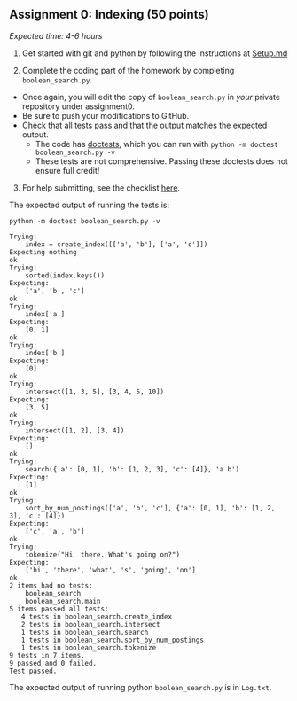 ## Assignment 0: Indexing (50 points) 
*Expected time: 4-6 hours*



1. Get started with git and python by following the instructions at [Setup.md](Setup.md)

2. Complete the coding part of the homework by completing `boolean_search.py`.
  - Once again, you will edit the copy of `boolean_search.py` in *your* private repository under assignment0.
  - Be sure to push your modifications to GitHub.
  - Check that all tests pass and that the output matches the expected output.
    - The code has [doctests](http://docs.python.org/2/library/doctest.html), which you can run with `python -m doctest boolean_search.py -v`
	- These tests are not comprehensive. Passing these doctests does not ensure full credit!

3. For help submitting, see the checklist [here](../README.md).


The expected output of running the tests is:

```
python -m doctest boolean_search.py -v

Trying:
    index = create_index([['a', 'b'], ['a', 'c']])
Expecting nothing
ok
Trying:
    sorted(index.keys())
Expecting:
    ['a', 'b', 'c']
ok
Trying:
    index['a']
Expecting:
    [0, 1]
ok
Trying:
    index['b']
Expecting:
    [0]
ok
Trying:
    intersect([1, 3, 5], [3, 4, 5, 10])
Expecting:
    [3, 5]
ok
Trying:
    intersect([1, 2], [3, 4])
Expecting:
    []
ok
Trying:
    search({'a': [0, 1], 'b': [1, 2, 3], 'c': [4]}, 'a b')
Expecting:
    [1]
ok
Trying:
    sort_by_num_postings(['a', 'b', 'c'], {'a': [0, 1], 'b': [1, 2, 3], 'c': [4]})
Expecting:
    ['c', 'a', 'b']
ok
Trying:
    tokenize("Hi  there. What's going on?")
Expecting:
    ['hi', 'there', 'what', 's', 'going', 'on']
ok
2 items had no tests:
    boolean_search
    boolean_search.main
5 items passed all tests:
   4 tests in boolean_search.create_index
   2 tests in boolean_search.intersect
   1 tests in boolean_search.search
   1 tests in boolean_search.sort_by_num_postings
   1 tests in boolean_search.tokenize
9 tests in 7 items.
9 passed and 0 failed.
Test passed.
```

The expected output of running python `boolean_search.py` is in `Log.txt`.
